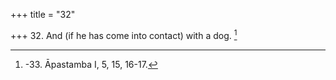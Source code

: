 +++
title = "32"

+++
32. And (if he has come into contact) with a dog. [^19] 


[^19]:  -33. Āpastamba I, 5, 15, 16-17.
